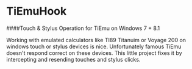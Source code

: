 # TiEmuHook
####Touch &amp; Stylus Operation for TiEmu on Windows 7 + 8.1

Working with emulated calculators like TI89 Titanuim or Voyage 200 on
windows touch or stylus devices is nice. Unfortunately famous TiEmu
doesn't respond correct on these devices. This little project fixes it
by intercepting and resending touches and stylus clicks.
